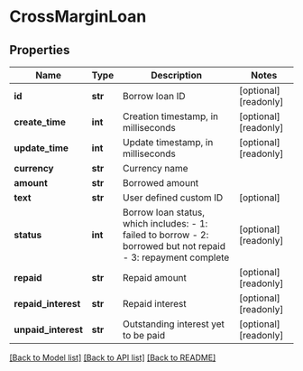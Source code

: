 # CrossMarginLoan

## Properties
Name | Type | Description | Notes
------------ | ------------- | ------------- | -------------
**id** | **str** | Borrow loan ID | [optional] [readonly] 
**create_time** | **int** | Creation timestamp, in milliseconds | [optional] [readonly] 
**update_time** | **int** | Update timestamp, in milliseconds | [optional] [readonly] 
**currency** | **str** | Currency name | 
**amount** | **str** | Borrowed amount | 
**text** | **str** | User defined custom ID | [optional] 
**status** | **int** | Borrow loan status, which includes:  - 1: failed to borrow - 2: borrowed but not repaid - 3: repayment complete | [optional] [readonly] 
**repaid** | **str** | Repaid amount | [optional] [readonly] 
**repaid_interest** | **str** | Repaid interest | [optional] [readonly] 
**unpaid_interest** | **str** | Outstanding interest yet to be paid | [optional] [readonly] 

[[Back to Model list]](../README.md#documentation-for-models) [[Back to API list]](../README.md#documentation-for-api-endpoints) [[Back to README]](../README.md)



